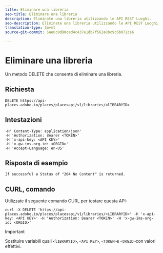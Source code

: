 ```yaml
---
title: Eliminare una libreria
seo-title: Eliminare una libreria
description: Eliminate una libreria utilizzando le API REST Luoghi.
seo-description: Eliminate una libreria utilizzando le API REST Luoghi.
translation-type: tm+mt
source-git-commit: 6ae0c8d90cad4c437e1db7f562a0bc9c6b072ce6

---
```



# Eliminare una libreria

Un metodo DELETE che consente di eliminare una libreria.

## Richiesta

```text
DELETE https://api-places.adobe.io/places/placesapi/v1/libraries/<lIBRARYID>
```

## Intestazioni

```text
-H' Content-Type: application/json'  
-H 'Authorization: Bearer <TOKEN>'  
-H 'x-api-key: <API KEY>'  
-H 'x-gw-ims-org-id: <ORGID>'  
-H 'Accept-Language: en-US'
```

## Risposta di esempio

```text
If successful a Status of "204 No Content" is returned.
```

## CURL, comando

Utilizzate il seguente comando CURL per testare questa API:

```text
curl -X DELETE 'https://api-places.adobe.io/places/placesapi/v1/libraries/<LIBRARYID>' -H 'x-api-key: <API KEY>' -H 'Authorization: Bearer <TOKEN>' -H 'x-gw-ims-org-id: <ORGID>'
```

>[!IMPORTANT]
>
>Sostituire variabili quali `<lIBRARYID>`, `<API KEY>`, `<TOKEN>`e `<ORGID>`con valori effettivi.

